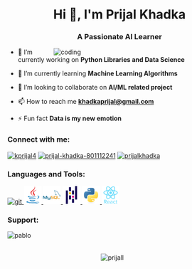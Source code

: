 
<h1 align="center">Hi 👋, I'm Prijal Khadka</h1>
<h3 align="center">A Passionate AI Learner</h3>
<img align="right" alt="coding" width="400" src="https://cdn.dribbble.com/users/1162077/screenshots/3848914/programmer.gif">



- 🔭 I’m currently working on **Python Libraries and Data Science**

- 🌱 I’m currently learning **Machine Learning Algorithms**

- 👯 I’m looking to collaborate on **AI/ML related project**

- 📫 How to reach me **khadkaprijal@gmail.com**
- ⚡ Fun fact **Data is my new emotion**

<h3 align="left">Connect with me:</h3>
<p align="left">
<a href="https://twitter.com/kprijal4" target="blank"><img align="center" src="https://raw.githubusercontent.com/rahuldkjain/github-profile-readme-generator/master/src/images/icons/Social/twitter.svg" alt="kprijal4" height="30" width="40" /></a>
<a href="https://linkedin.com/in/prijal-khadka-801112241" target="blank"><img align="center" src="https://raw.githubusercontent.com/rahuldkjain/github-profile-readme-generator/master/src/images/icons/Social/linked-in-alt.svg" alt="prijal-khadka-801112241" height="30" width="40" /></a>
<a href="https://kaggle.com/prijalkhadka" target="blank"><img align="center" src="https://raw.githubusercontent.com/rahuldkjain/github-profile-readme-generator/master/src/images/icons/Social/kaggle.svg" alt="prijalkhadka" height="30" width="40" /></a>
</p>

<h3 align="left">Languages and Tools:</h3>
<p align="left"> <a href="https://git-scm.com/" target="_blank" rel="noreferrer"> <img src="https://www.vectorlogo.zone/logos/git-scm/git-scm-icon.svg" alt="git" width="40" height="40"/> </a> <a href="https://www.java.com" target="_blank" rel="noreferrer"> <img src="https://raw.githubusercontent.com/devicons/devicon/master/icons/java/java-original.svg" alt="java" width="40" height="40"/> </a> <a href="https://www.mysql.com/" target="_blank" rel="noreferrer"> <img src="https://raw.githubusercontent.com/devicons/devicon/master/icons/mysql/mysql-original-wordmark.svg" alt="mysql" width="40" height="40"/> </a> <a href="https://pandas.pydata.org/" target="_blank" rel="noreferrer"> <img src="https://raw.githubusercontent.com/devicons/devicon/2ae2a900d2f041da66e950e4d48052658d850630/icons/pandas/pandas-original.svg" alt="pandas" width="40" height="40"/> </a> <a href="https://www.python.org" target="_blank" rel="noreferrer"> <img src="https://raw.githubusercontent.com/devicons/devicon/master/icons/python/python-original.svg" alt="python" width="40" height="40"/> </a> <a href="https://reactjs.org/" target="_blank" rel="noreferrer"> <img src="https://raw.githubusercontent.com/devicons/devicon/master/icons/react/react-original-wordmark.svg" alt="react" width="40" height="40"/> </a> </p>

<h3 align="left">Support:</h3>
<p><a href="https://www.buymeacoffee.com/pablo"> <img align="left" src="https://cdn.buymeacoffee.com/buttons/v2/default-yellow.png" height="50" width="210" alt="pablo" /></a></p><br><br>

<p><img align="center" src="https://github-readme-stats.vercel.app/api/top-langs?username=prijall&show_icons=true&locale=en&layout=compact" alt="prijall" /></p>
